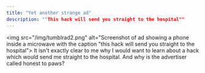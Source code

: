 ```yaml
---
title: "Yet another strange ad"
description: ""This hack will send you straight to the hospital""
---
```


<img src="/img/tumblrad2.png" alt="Screenshot of ad showing a phone inside a microwave with the caption "this hack will send you straight to the hospital">
It isn't exactly clear to me why I would want to learn about a hack which would send me straight to the hospital. And why is the advertiser called honest to paws?
